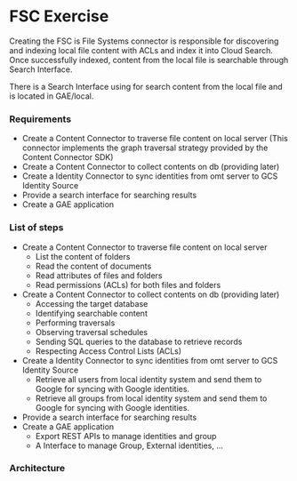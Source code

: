 # FSC Exercise

Creating the FSC is File Systems connector is responsible for discovering and indexing local file content with ACLs and index it into Cloud Search. Once successfully indexed, content from the local file is searchable through Search Interface.

There is a Search Interface using for search content from the local file and is located in GAE/local.

### Requirements
- Create a Content Connector to traverse file content on local server (This connector implements the graph traversal strategy provided by the Content Connector SDK)
- Create a Content Connector to collect contents on db (providing later)
- Create a Identity Connector to sync identities from omt server to GCS Identity Source
- Provide a search interface for searching results 
- Create a GAE application

### List of steps
- Create a Content Connector to traverse file content on local server 
  + List the content of folders
  + Read the content of documents
  + Read attributes of files and folders
  + Read permissions (ACLs) for both files and folders
- Create a Content Connector to collect contents on db (providing later)
  + Accessing the target database
  + Identifying searchable content
  + Performing traversals
  + Observing traversal schedules
  + Sending SQL queries to the database to retrieve records
  + Respecting Access Control Lists (ACLs)
- Create a Identity Connector to sync identities from omt server to GCS Identity Source
  + Retrieve all users from local identity system and send them to Google for syncing with Google identities.
  + Retrieve all groups from local identity system and send them to Google for syncing with Google identities.
- Provide a search interface for searching results 
- Create a GAE application
  + Export REST APIs to manage identities and group
  + A Interface to manage Group, External identities, ...

### Architecture 
